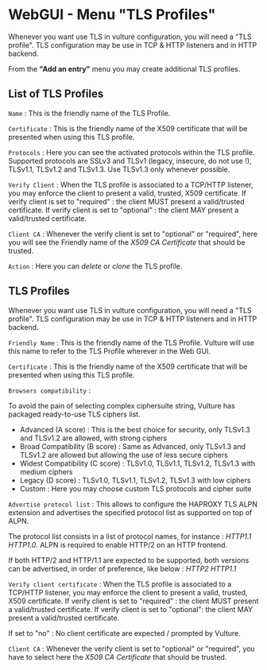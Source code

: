 # WebGUI - Menu "TLS Profiles"

Whenever you want use TLS in vulture configuration, you will need a "TLS profile".
TLS configuration may be use in TCP & HTTP listeners and in HTTP backend.

From the **"Add an entry"** menu you may create additional TLS profiles.

## List of TLS Profiles

`Name` : This is the friendly name of the TLS Profile.

`Certificate` : This is the friendly name of the X509 certificate that will be presented when using this TLS profile.

`Protocols` : Here you can see the activated protocols within the TLS profile. Supported protocols are SSLv3 and TLSv1 (legacy, insecure, do not use !), TLSv1.1, TLSv1.2 and TLSv1.3. Use TLSv1.3 only whenever possible.

`Verify Client` : When the TLS profile is associated to a TCP/HTTP listener, you may enforce the client to present a valid, trusted, X509 certificate. If verify client is set to "required" : the client MUST present a valid/trusted certificate. If verify client is set to "optional" : the client MAY present a valid/trusted certificate.

`Client CA` : Whenever the verify client is set to "optional" or "required", here you will see the Friendly name of the *X509 CA Certificate* that should be trusted.

`Action` : Here you can *delete* or *clone* the TLS profile.

## TLS Profiles

Whenever you want use TLS in vulture configuration, you will need a "TLS profile".
TLS configuration may be use in TCP & HTTP listeners and in HTTP backend.

`Friendly Name` : This is the friendly name of the TLS Profile. Vulture will use this name to refer to the TLS Profile wherever in the Web GUI.

`Certificate` : This is the friendly name of the X509 certificate that will be presented when using this TLS profile.

`Browsers compatibility` :

To avoid the pain of selecting complex ciphersuite string, Vulture has packaged ready-to-use TLS ciphers list.

* Advanced (A score) : This is the best choice for security, only TLSv1.3 and TLSv1.2 are allowed, with strong ciphers
* Broad Compatibility (B score) : Same as Advanced, only TLSv1.3 and TLSv1.2 are allowed but allowing the use of less secure ciphers
* Widest Compatibility (C score) : TLSv1.0, TLSv1.1, TLSv1.2, TLSv1.3 with medium ciphers
* Legacy (D score) : TLSv1.0, TLSv1.1, TLSv1.2, TLSv1.3 with low ciphers
* Custom : Here you may choose custom TLS protocols and cipher suite

`Advertise protocol list` : This allows to configure the HAPROXY TLS ALPN extension and advertises the specified protocol list as supported on top of ALPN.

The protocol list consists in a list of protocol names, for instance : *HTTP1.1 HTTP1.0*. ALPN is required to enable HTTP/2 on an HTTP frontend.

If both HTTP/2 and HTTP/1.1 are expected to be supported, both versions can be advertised, in order of
preference, like below : *HTTP2 HTTP1.1*

`Verify client certificate` : When the TLS profile is associated to a TCP/HTTP listener, you may enforce the client to present a valid, trusted, X509 certificate. If verify client is set to "required" : the client MUST present a valid/trusted certificate. If verify client is set to "optional": the client MAY present a valid/trusted certificate.

If set to "no" : No client certificate are expected / prompted by Vulture.

`Client CA` : Whenever the verify client is set to "optional" or "required", you have to select here the *X509 CA Certificate* that should be trusted.
